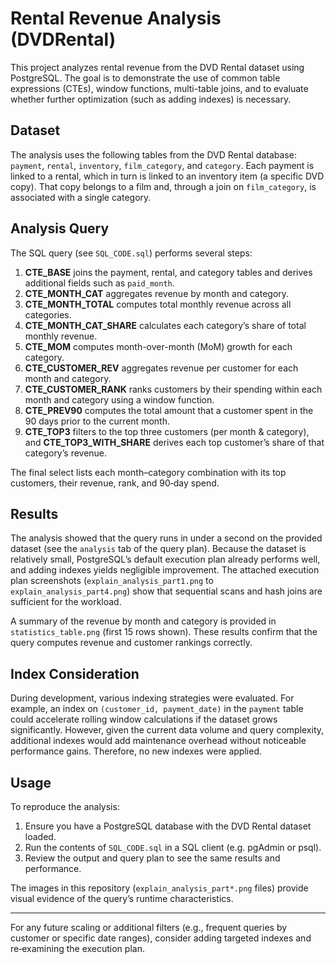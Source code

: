 # Rental Revenue Analysis (DVDRental)

This project analyzes rental revenue from the DVD Rental dataset using PostgreSQL. The goal is to demonstrate the use of common table expressions (CTEs), window functions, multi-table joins, and to evaluate whether further optimization (such as adding indexes) is necessary.

## Dataset
The analysis uses the following tables from the DVD Rental database: `payment`, `rental`, `inventory`, `film_category`, and `category`. Each payment is linked to a rental, which in turn is linked to an inventory item (a specific DVD copy). That copy belongs to a film and, through a join on `film_category`, is associated with a single category.

## Analysis Query
The SQL query (see `SQL_CODE.sql`) performs several steps:

1. **CTE_BASE** joins the payment, rental, and category tables and derives additional fields such as `paid_month`.
2. **CTE_MONTH_CAT** aggregates revenue by month and category.
3. **CTE_MONTH_TOTAL** computes total monthly revenue across all categories.
4. **CTE_MONTH_CAT_SHARE** calculates each category’s share of total monthly revenue.
5. **CTE_MOM** computes month-over-month (MoM) growth for each category.
6. **CTE_CUSTOMER_REV** aggregates revenue per customer for each month and category.
7. **CTE_CUSTOMER_RANK** ranks customers by their spending within each month and category using a window function.
8. **CTE_PREV90** computes the total amount that a customer spent in the 90 days prior to the current month.
9. **CTE_TOP3** filters to the top three customers (per month & category), and **CTE_TOP3_WITH_SHARE** derives each top customer’s share of that category’s revenue.

The final select lists each month–category combination with its top customers, their revenue, rank, and 90‑day spend.

## Results
The analysis showed that the query runs in under a second on the provided dataset (see the `analysis` tab of the query plan). Because the dataset is relatively small, PostgreSQL’s default execution plan already performs well, and adding indexes yields negligible improvement. The attached execution plan screenshots (`explain_analysis_part1.png` to `explain_analysis_part4.png`) show that sequential scans and hash joins are sufficient for the workload.

A summary of the revenue by month and category is provided in `statistics_table.png` (first 15 rows shown). These results confirm that the query computes revenue and customer rankings correctly.

## Index Consideration
During development, various indexing strategies were evaluated. For example, an index on `(customer_id, payment_date)` in the `payment` table could accelerate rolling window calculations if the dataset grows significantly. However, given the current data volume and query complexity, additional indexes would add maintenance overhead without noticeable performance gains. Therefore, no new indexes were applied.

## Usage
To reproduce the analysis:

1. Ensure you have a PostgreSQL database with the DVD Rental dataset loaded.
2. Run the contents of `SQL_CODE.sql` in a SQL client (e.g. pgAdmin or psql).
3. Review the output and query plan to see the same results and performance.

The images in this repository (`explain_analysis_part*.png` files) provide visual evidence of the query’s runtime characteristics.

---

For any future scaling or additional filters (e.g., frequent queries by customer or specific date ranges), consider adding targeted indexes and re‑examining the execution plan.
